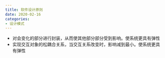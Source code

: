 ```yaml
---
title: 软件设计原则
date: 2020-02-16
categories: 
- 设计模式
---
```

* 对会变化的部分进行封装，从而使其他部分部分受到影响。使系统更具有弹性
* 实现交互对象的松耦合关系，当交互关系改变时，影响减到最小。使系统更具有弹性

